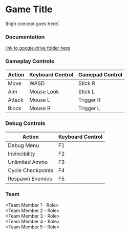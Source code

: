 # Game Title  
[high concept goes here]

### Documentation  
[link to google drive folder here](linkURL)

### Gameplay Controls  
Action               | Keyboard Control  | Gamepad Control
---                  |---                |---
Move                 | WASD              | Stick R
Aim                  | Mouse Look        | Stick L
Attack               | Mouse L           | Trigger R
Block                | Mouse R           | Trigger L

### Debug Controls  
Action               | Keyboard Control
---                  |---          
Debug Menu           | F1              
Invincibility        | F2               
Unlimited Ammo       | F3                
Cycle Checkpoints    | F4                
Respawn Enemies      | F5                

### Team  
<Team Member 1 - Role>  
<Team Member 2 - Role>  
<Team Member 3 - Role>  
<Team Member 4 - Role>  
<Team Member 5 - Role>  
